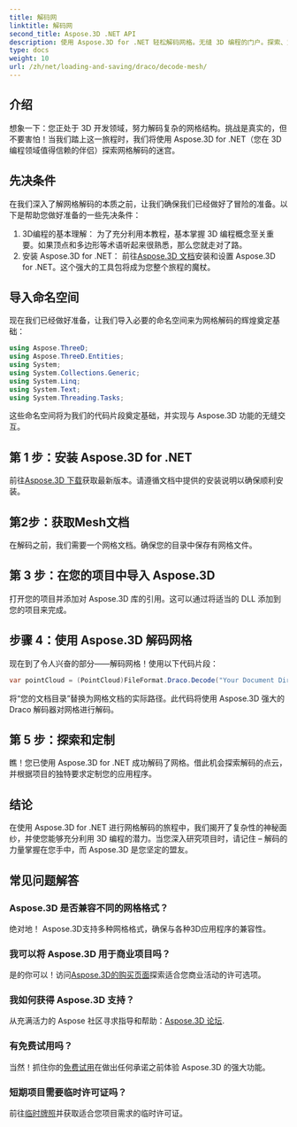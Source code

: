 ```yaml
---
title: 解码网
linktitle: 解码网
second_title: Aspose.3D .NET API
description: 使用 Aspose.3D for .NET 轻松解码网格。无缝 3D 编程的门户。探索、定制和提升您的项目。
type: docs
weight: 10
url: /zh/net/loading-and-saving/draco/decode-mesh/
---
```

## 介绍
想象一下：您正处于 3D 开发领域，努力解码复杂的网格结构。挑战是真实的，但不要害怕！当我们踏上这一旅程时，我们将使用 Aspose.3D for .NET（您在 3D 编程领域值得信赖的伴侣）探索网格解码的迷宫。
## 先决条件
在我们深入了解网格解码的本质之前，让我们确保我们已经做好了冒险的准备。以下是帮助您做好准备的一些先决条件：
1. 3D编程的基本理解：
   为了充分利用本教程，基本掌握 3D 编程概念至关重要。如果顶点和多边形等术语听起来很熟悉，那么您就走对了路。
2. 安装 Aspose.3D for .NET：
   前往[Aspose.3D 文档](https://reference.aspose.com/3d/net/)安装和设置 Aspose.3D for .NET。这个强大的工具包将成为您整个旅程的魔杖。
## 导入命名空间
现在我们已经做好准备，让我们导入必要的命名空间来为网格解码的辉煌奠定基础：
```csharp
using Aspose.ThreeD;
using Aspose.ThreeD.Entities;
using System;
using System.Collections.Generic;
using System.Linq;
using System.Text;
using System.Threading.Tasks;
```
这些命名空间将为我们的代码片段奠定基础，并实现与 Aspose.3D 功能的无缝交互。
## 第 1 步：安装 Aspose.3D for .NET
   
前往[Aspose.3D 下载](https://releases.aspose.com/3d/net/)获取最新版本。请遵循文档中提供的安装说明以确保顺利安装。
## 第2步：获取Mesh文档
在解码之前，我们需要一个网格文档。确保您的目录中保存有网格文件。
## 第 3 步：在您的项目中导入 Aspose.3D
打开您的项目并添加对 Aspose.3D 库的引用。这可以通过将适当的 DLL 添加到您的项目来完成。
## 步骤 4：使用 Aspose.3D 解码网格
现在到了令人兴奋的部分——解码网格！使用以下代码片段：
```csharp
var pointCloud = (PointCloud)FileFormat.Draco.Decode("Your Document Directory" + "point_cloud_no_qp.drc");
```
将“您的文档目录”替换为网格文档的实际路径。此代码将使用 Aspose.3D 强大的 Draco 解码器对网格进行解码。
## 第 5 步：探索和定制
瞧！您已使用 Aspose.3D for .NET 成功解码了网格。借此机会探索解码的点云，并根据项目的独特要求定制您的应用程序。
## 结论
在使用 Aspose.3D for .NET 进行网格解码的旅程中，我们揭开了复杂性的神秘面纱，并使您能够充分利用 3D 编程的潜力。当您深入研究项目时，请记住 – 解码的力量掌握在您手中，而 Aspose.3D 是您坚定的盟友。
## 常见问题解答
### Aspose.3D 是否兼容不同的网格格式？
绝对地！ Aspose.3D支持多种网格格式，确保与各种3D应用程序的兼容性。
### 我可以将 Aspose.3D 用于商业项目吗？
是的你可以！访问[Aspose.3D的购买页面](https://purchase.aspose.com/buy)探索适合您商业活动的许可选项。
### 我如何获得 Aspose.3D 支持？
从充满活力的 Aspose 社区寻求指导和帮助：[Aspose.3D 论坛](https://forum.aspose.com/c/3d/18).
### 有免费试用吗？
当然！抓住你的[免费试用](https://releases.aspose.com/)在做出任何承诺之前体验 Aspose.3D 的强大功能。
### 短期项目需要临时许可证吗？
前往[临时牌照](https://purchase.aspose.com/temporary-license/)并获取适合您项目需求的临时许可证。